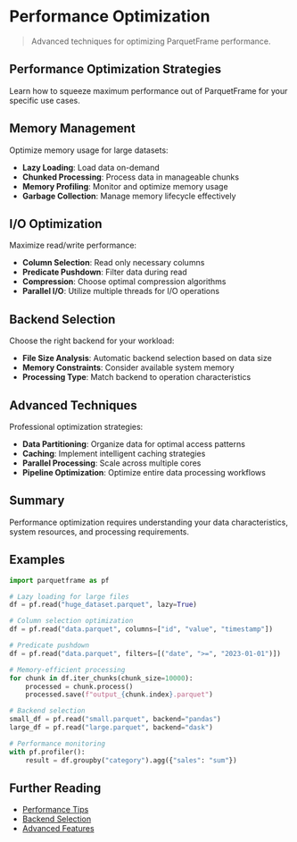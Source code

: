 # Performance Optimization

> Advanced techniques for optimizing ParquetFrame performance.

## Performance Optimization Strategies

Learn how to squeeze maximum performance out of ParquetFrame for your specific use cases.

## Memory Management

Optimize memory usage for large datasets:
- **Lazy Loading**: Load data on-demand
- **Chunked Processing**: Process data in manageable chunks
- **Memory Profiling**: Monitor and optimize memory usage
- **Garbage Collection**: Manage memory lifecycle effectively

## I/O Optimization

Maximize read/write performance:
- **Column Selection**: Read only necessary columns
- **Predicate Pushdown**: Filter data during read
- **Compression**: Choose optimal compression algorithms
- **Parallel I/O**: Utilize multiple threads for I/O operations

## Backend Selection

Choose the right backend for your workload:
- **File Size Analysis**: Automatic backend selection based on data size
- **Memory Constraints**: Consider available system memory
- **Processing Type**: Match backend to operation characteristics

## Advanced Techniques

Professional optimization strategies:
- **Data Partitioning**: Organize data for optimal access patterns
- **Caching**: Implement intelligent caching strategies
- **Parallel Processing**: Scale across multiple cores
- **Pipeline Optimization**: Optimize entire data processing workflows

## Summary

Performance optimization requires understanding your data characteristics, system resources, and processing requirements.

## Examples

```python
import parquetframe as pf

# Lazy loading for large files
df = pf.read("huge_dataset.parquet", lazy=True)

# Column selection optimization
df = pf.read("data.parquet", columns=["id", "value", "timestamp"])

# Predicate pushdown
df = pf.read("data.parquet", filters=[("date", ">=", "2023-01-01")])

# Memory-efficient processing
for chunk in df.iter_chunks(chunk_size=10000):
    processed = chunk.process()
    processed.save(f"output_{chunk.index}.parquet")

# Backend selection
small_df = pf.read("small.parquet", backend="pandas")
large_df = pf.read("large.parquet", backend="dask")

# Performance monitoring
with pf.profiler():
    result = df.groupby("category").agg({"sales": "sum"})
```

## Further Reading

- [Performance Tips](../performance.md)
- [Backend Selection](../legacy-migration/phase1-backends.md)
- [Advanced Features](../advanced.md)
